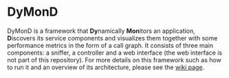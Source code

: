 # DyMonD
DyMonD is a framework that **Dy**namically **Mon**itors an application, **D**iscovers its service components and visualizes them together with some performance metrics in the form of a call graph. It consists of three main components: a sniffer, a controller and a web interface (the web interface is not part of this repository). For more details on this framework such as how to run it and an overview of its architecture, please see the [wiki page](https://github.com/a-a-lohn/DyMonD/wiki).